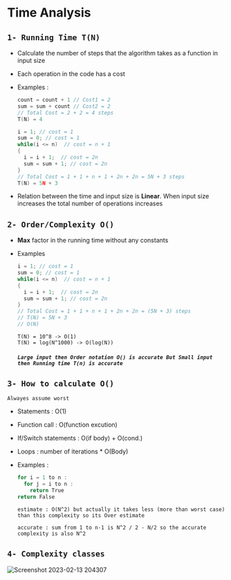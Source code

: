 # Time Analysis

## `1- Running Time T(N)`
- Calculate the number of steps that the algorithm takes as a function in input size 
- Each operation in the code has a cost 
- Examples :

  ```cpp
  count = count + 1 // Cost1 = 2 
  sum = sum + count // Cost2 = 2
  // Total Cost = 2 + 2 = 4 steps
  T(N) = 4
  ```
  ```cpp
  i = 1; // cost = 1
  sum = 0; // cost = 1
  while(i <= n)  // cost = n + 1 
  {
    i = i + 1;  // cost = 2n 
    sum = sum + 1; // cost = 2n 
  }
  // Total Cost = 1 + 1 + n + 1 + 2n + 2n = 5N + 3 steps
  T(N) = 5N + 3
  ```
- Relation between the time and input size is **Linear**. When input size increases the total number of operations increases

## `2- Order/Complexity O()`
- **Max** factor in the running time without any constants
- Examples

  ```cpp
  i = 1; // cost = 1
  sum = 0; // cost = 1
  while(i <= n)  // cost = n + 1 
  {
    i = i + 1;  // cost = 2n 
    sum = sum + 1; // cost = 2n 
  }
  // Total Cost = 1 + 1 + n + 1 + 2n + 2n = (5N + 3) steps
  // T(N) = 5N + 3
  // O(N)
  ```
  ```
  T(N) = 10^8 -> O(1)
  T(N) = log(N^1000) -> O(log(N))
  ```
  
  ##### `Large input then Order notation O() is accurate But Small input then Running time T(n) is accurate`


## `3- How to calculate O()`
 `Alwayes assume worst`
- Statements : O(1) 
- Function call : O(function excution)
- If/Switch statements : O(if body) + O(cond.)
- Loops : number of iterations * O(Body)
- Examples : 

  ```cpp
  for i = 1 to n :
    for j = i to n :
      return True
  return False
  ```
  `estimate : O(N^2) but actually it takes less (more than worst case) than this complexity so its Over estimate`
  
  `accurate : sum from 1 to n-1 is N^2 / 2 - N/2 so the accurate complexity is also N^2`

## `4- Complexity classes`
![Screenshot 2023-02-13 204307](https://user-images.githubusercontent.com/99830416/218546450-6cf00c52-6e42-42a2-9082-9655e48f4cf0.png)
